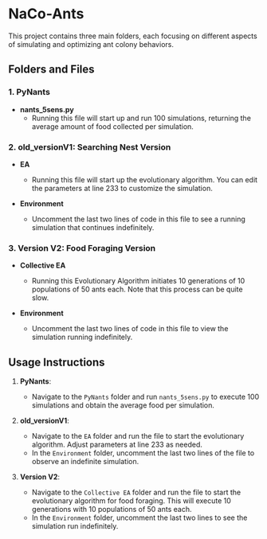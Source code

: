 # NaCo-Ants

This project contains three main folders, each focusing on different aspects of simulating and optimizing ant colony behaviors.

## Folders and Files

### 1. PyNants

- **nants_5sens.py**
  - Running this file will start up and run 100 simulations, returning the average amount of food collected per simulation.

### 2. old_versionV1: Searching Nest Version

- **EA**
  - Running this file will start up the evolutionary algorithm. You can edit the parameters at line 233 to customize the simulation.

- **Environment**
  - Uncomment the last two lines of code in this file to see a running simulation that continues indefinitely.

### 3. Version V2: Food Foraging Version

- **Collective EA**
  - Running this Evolutionary Algorithm initiates 10 generations of 10 populations of 50 ants each. Note that this process can be quite slow.

- **Environment**
  - Uncomment the last two lines of code in this file to view the simulation running indefinitely.

## Usage Instructions

1. **PyNants**: 
   - Navigate to the `PyNants` folder and run `nants_5sens.py` to execute 100 simulations and obtain the average food per simulation.

2. **old_versionV1**: 
   - Navigate to the `EA` folder and run the file to start the evolutionary algorithm. Adjust parameters at line 233 as needed.
   - In the `Environment` folder, uncomment the last two lines of the file to observe an indefinite simulation.

3. **Version V2**:
   - Navigate to the `Collective EA` folder and run the file to start the evolutionary algorithm for food foraging. This will execute 10 generations with 10 populations of 50 ants each.
   - In the `Environment` folder, uncomment the last two lines to see the simulation run indefinitely.
